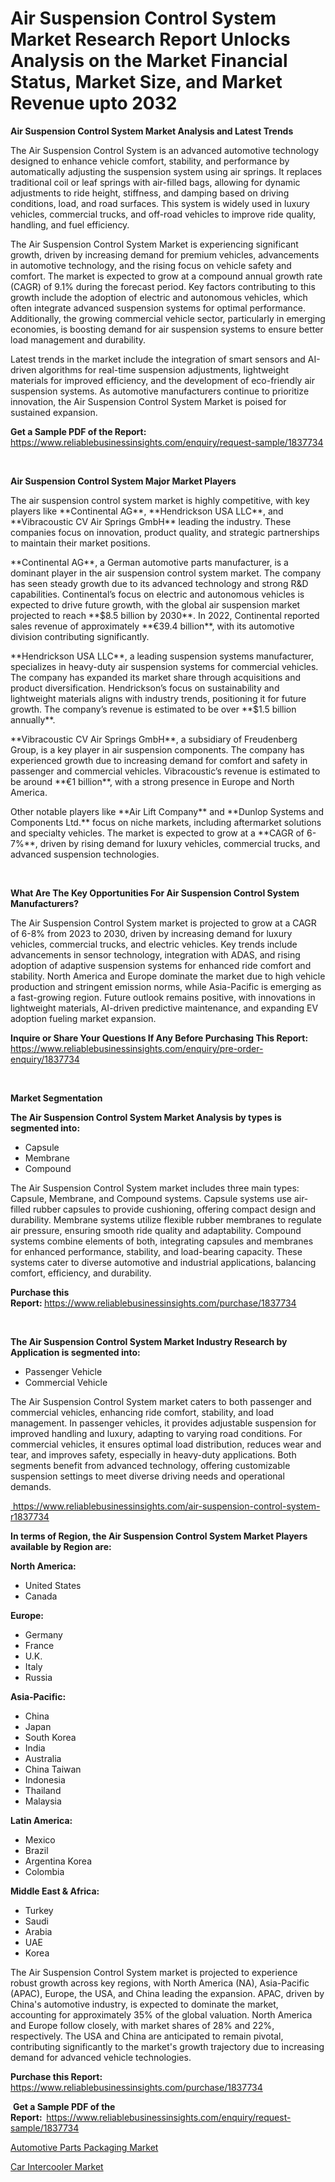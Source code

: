 <p><h1>Air Suspension Control System Market Research Report Unlocks Analysis on the Market Financial Status, Market Size, and Market Revenue upto 2032</h1></p><p><strong>Air Suspension Control System Market Analysis and Latest Trends</strong></p>
<p><p>The Air Suspension Control System is an advanced automotive technology designed to enhance vehicle comfort, stability, and performance by automatically adjusting the suspension system using air springs. It replaces traditional coil or leaf springs with air-filled bags, allowing for dynamic adjustments to ride height, stiffness, and damping based on driving conditions, load, and road surfaces. This system is widely used in luxury vehicles, commercial trucks, and off-road vehicles to improve ride quality, handling, and fuel efficiency.</p><p>The Air Suspension Control System Market is experiencing significant growth, driven by increasing demand for premium vehicles, advancements in automotive technology, and the rising focus on vehicle safety and comfort. The market is expected to grow at a compound annual growth rate (CAGR) of 9.1% during the forecast period. Key factors contributing to this growth include the adoption of electric and autonomous vehicles, which often integrate advanced suspension systems for optimal performance. Additionally, the growing commercial vehicle sector, particularly in emerging economies, is boosting demand for air suspension systems to ensure better load management and durability.</p><p>Latest trends in the market include the integration of smart sensors and AI-driven algorithms for real-time suspension adjustments, lightweight materials for improved efficiency, and the development of eco-friendly air suspension systems. As automotive manufacturers continue to prioritize innovation, the Air Suspension Control System Market is poised for sustained expansion.</p></p>
<p><strong>Get a Sample PDF of the Report:&nbsp;</strong> <a href="https://www.reliablebusinessinsights.com/enquiry/request-sample/1837734?utm_campaign=100&utm_medium=2&utm_source=Github&utm_content=ia&utm_term=23012025&utm_id=air-suspension-control-system">https://www.reliablebusinessinsights.com/enquiry/request-sample/1837734</a></p>
<p>&nbsp;</p>
<p><strong>Air Suspension Control System Major Market Players</strong></p>
<p><p>The air suspension control system market is highly competitive, with key players like **Continental AG**, **Hendrickson USA LLC**, and **Vibracoustic CV Air Springs GmbH** leading the industry. These companies focus on innovation, product quality, and strategic partnerships to maintain their market positions.</p><p>**Continental AG**, a German automotive parts manufacturer, is a dominant player in the air suspension control system market. The company has seen steady growth due to its advanced technology and strong R&D capabilities. Continental’s focus on electric and autonomous vehicles is expected to drive future growth, with the global air suspension market projected to reach **$8.5 billion by 2030**. In 2022, Continental reported sales revenue of approximately **€39.4 billion**, with its automotive division contributing significantly.</p><p>**Hendrickson USA LLC**, a leading suspension systems manufacturer, specializes in heavy-duty air suspension systems for commercial vehicles. The company has expanded its market share through acquisitions and product diversification. Hendrickson’s focus on sustainability and lightweight materials aligns with industry trends, positioning it for future growth. The company’s revenue is estimated to be over **$1.5 billion annually**.</p><p>**Vibracoustic CV Air Springs GmbH**, a subsidiary of Freudenberg Group, is a key player in air suspension components. The company has experienced growth due to increasing demand for comfort and safety in passenger and commercial vehicles. Vibracoustic’s revenue is estimated to be around **€1 billion**, with a strong presence in Europe and North America.</p><p>Other notable players like **Air Lift Company** and **Dunlop Systems and Components Ltd.** focus on niche markets, including aftermarket solutions and specialty vehicles. The market is expected to grow at a **CAGR of 6-7%**, driven by rising demand for luxury vehicles, commercial trucks, and advanced suspension technologies.</p></p>
<p>&nbsp;</p>
<p><strong>What Are The Key Opportunities For Air Suspension Control System Manufacturers?</strong></p>
<p><p>The Air Suspension Control System market is projected to grow at a CAGR of 6-8% from 2023 to 2030, driven by increasing demand for luxury vehicles, commercial trucks, and electric vehicles. Key trends include advancements in sensor technology, integration with ADAS, and rising adoption of adaptive suspension systems for enhanced ride comfort and stability. North America and Europe dominate the market due to high vehicle production and stringent emission norms, while Asia-Pacific is emerging as a fast-growing region. Future outlook remains positive, with innovations in lightweight materials, AI-driven predictive maintenance, and expanding EV adoption fueling market expansion.</p></p>
<p><strong>Inquire or Share Your Questions If Any Before Purchasing This Report:</strong> <a href="https://www.reliablebusinessinsights.com/enquiry/pre-order-enquiry/1837734?utm_campaign=100&utm_medium=2&utm_source=Github&utm_content=ia&utm_term=23012025&utm_id=air-suspension-control-system">https://www.reliablebusinessinsights.com/enquiry/pre-order-enquiry/1837734</a></p>
<p>&nbsp;</p>
<p><strong>Market Segmentation</strong></p>
<p><strong>The Air Suspension Control System Market Analysis by types is segmented into:</strong></p>
<p><ul><li>Capsule</li><li>Membrane</li><li>Compound</li></ul></p>
<p><p>The Air Suspension Control System market includes three main types: Capsule, Membrane, and Compound systems. Capsule systems use air-filled rubber capsules to provide cushioning, offering compact design and durability. Membrane systems utilize flexible rubber membranes to regulate air pressure, ensuring smooth ride quality and adaptability. Compound systems combine elements of both, integrating capsules and membranes for enhanced performance, stability, and load-bearing capacity. These systems cater to diverse automotive and industrial applications, balancing comfort, efficiency, and durability.</p></p>
<p><strong>Purchase this Report:&nbsp;</strong><a href="https://www.reliablebusinessinsights.com/purchase/1837734?utm_campaign=100&utm_medium=2&utm_source=Github&utm_content=ia&utm_term=23012025&utm_id=air-suspension-control-system">https://www.reliablebusinessinsights.com/purchase/1837734</a></p>
<p>&nbsp;</p>
<p><strong>The Air Suspension Control System Market Industry Research by Application is segmented into:</strong></p>
<p><ul><li>Passenger Vehicle</li><li>Commercial Vehicle</li></ul></p>
<p><p>The Air Suspension Control System market caters to both passenger and commercial vehicles, enhancing ride comfort, stability, and load management. In passenger vehicles, it provides adjustable suspension for improved handling and luxury, adapting to varying road conditions. For commercial vehicles, it ensures optimal load distribution, reduces wear and tear, and improves safety, especially in heavy-duty applications. Both segments benefit from advanced technology, offering customizable suspension settings to meet diverse driving needs and operational demands.</p></p>
<p><a href="https://www.reliablebusinessinsights.com/air-suspension-control-system-r1837734?utm_campaign=100&utm_medium=2&utm_source=Github&utm_content=ia&utm_term=23012025&utm_id=air-suspension-control-system">&nbsp;https://www.reliablebusinessinsights.com/air-suspension-control-system-r1837734</a></p>
<p><strong>In terms of Region, the Air Suspension Control System Market Players available by Region are:</strong></p>
<p>
    <p> <strong> North America: </strong>
        <ul>
            <li>United States</li>
            <li>Canada</li>
        </ul>
        </p> 
    <p> <strong> Europe: </strong>
        <ul>
            <li>Germany</li>
            <li>France</li>
            <li>U.K.</li>
            <li>Italy</li>
            <li>Russia</li>
        </ul>
        </p> 
    <p> <strong> Asia-Pacific: </strong>
        <ul>
            <li>China</li>
            <li>Japan</li>
            <li>South Korea</li>
            <li>India</li>
            <li>Australia</li>
            <li>China Taiwan</li>
            <li>Indonesia</li>
            <li>Thailand</li>
            <li>Malaysia</li>
        </ul>
        </p> 
    <p> <strong> Latin America: </strong>
        <ul>
            <li>Mexico</li>
            <li>Brazil</li>
            <li>Argentina Korea</li>
            <li>Colombia</li>
        </ul>
        </p> 
    <p> <strong> Middle East & Africa: </strong>
        <ul>
            <li>Turkey</li>
            <li>Saudi</li>
            <li>Arabia</li>
            <li>UAE</li>
            <li>Korea</li>
        </ul>
    </p>
    </p>
<p><p>The Air Suspension Control System market is projected to experience robust growth across key regions, with North America (NA), Asia-Pacific (APAC), Europe, the USA, and China leading the expansion. APAC, driven by China's automotive industry, is expected to dominate the market, accounting for approximately 35% of the global valuation. North America and Europe follow closely, with market shares of 28% and 22%, respectively. The USA and China are anticipated to remain pivotal, contributing significantly to the market's growth trajectory due to increasing demand for advanced vehicle technologies.</p></p>
<p><strong>Purchase this Report: </strong><a href="https://www.reliablebusinessinsights.com/purchase/1837734?utm_campaign=100&utm_medium=2&utm_source=Github&utm_content=ia&utm_term=23012025&utm_id=air-suspension-control-system">https://www.reliablebusinessinsights.com/purchase/1837734</a></p>
<p>&nbsp;<strong>Get a Sample PDF of the Report:&nbsp;&nbsp;</strong><a href="https://www.reliablebusinessinsights.com/enquiry/request-sample/1837734?utm_campaign=100&utm_medium=2&utm_source=Github&utm_content=ia&utm_term=23012025&utm_id=air-suspension-control-system">https://www.reliablebusinessinsights.com/enquiry/request-sample/1837734</a></p>
<p><strong></strong></p>
<p><p><a href="https://github.com/janraimondo83/Market-Research-Report-List-1/blob/main/automotive-parts-packaging-market.md?utm_campaign=100&utm_medium=2&utm_source=Github&utm_content=ia&utm_term=23012025&utm_id=air-suspension-control-system">Automotive Parts Packaging Market</a></p><p><a href="https://github.com/musickyung75/Market-Research-Report-List-1/blob/main/car-intercooler-market.md?utm_campaign=100&utm_medium=2&utm_source=Github&utm_content=ia&utm_term=23012025&utm_id=air-suspension-control-system">Car Intercooler Market</a></p></p>